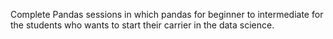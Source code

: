 Complete Pandas sessions in which pandas for beginner to intermediate for the students who wants to start their carrier in the data science.
